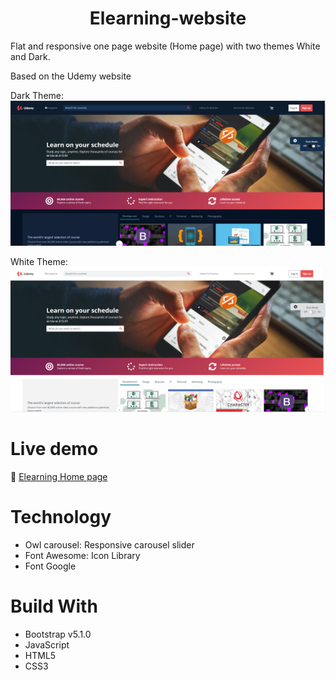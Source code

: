 <h1 align="center">Elearning-website</h1>

Flat and responsive one page website (Home page) with two themes White and Dark. <br/>

Based on the Udemy website<br/>

Dark Theme: ![screenshot/dark.PNG](https://github.com/JennyNgo273/elearning/blob/73281a07f14f7c07d53e0e13fadba7e7fe089ebf/screenshot/dark.PNG) <br/>

White Theme: ![screenshot/white.PNG](https://github.com/JennyNgo273/elearning/blob/73281a07f14f7c07d53e0e13fadba7e7fe089ebf/screenshot/white.PNG)

<!-- ![screenshot/screencapture-jennyngo273-github-io-elearning-2021-09-17-23_59_47.png](https://github.com/JennyNgo273/elearning/blob/230486d75338551ce7572eca947f305c8b012aca/screenshot/screencapture-jennyngo273-github-io-elearning-2021-09-17-23_59_47.png) -->


<!-- ![screenshots/Housing-img.PNG](https://github.com/JennyNgo273/Housing-ws/blob/9e49f3adbaa46679bd59bb906ca57a95db22cb14/screenshots/Housing-img.PNG) -->


# Live demo
🔗 [Elearning Home page](https://jennyngo273.github.io/elearning/)

# Technology
<ul>
  <li>Owl carousel: Responsive carousel slider</li>
  <li>Font Awesome: Icon Library</li>
  <li>Font Google</li>
</ul>

# Build With
- Bootstrap v5.1.0
- JavaScript
- HTML5
- CSS3

